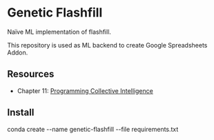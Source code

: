 # Genetic Flashfill

Naïve ML implementation of flashfill.

This repository is used as ML backend to create Google  Spreadsheets Addon.

## Resources

* Chapter 11: [Programming Collective Intelligence](https://www.oreilly.com/library/view/programming-collective-intelligence/9780596529321/)

## Install

conda create --name genetic-flashfill --file requirements.txt
